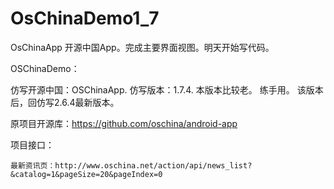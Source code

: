 # OsChinaDemo1_7
OsChinaApp 开源中国App。完成主要界面视图。明天开始写代码。

OSChinaDemo：

仿写开源中国：OSChinaApp.   仿写版本：1.7.4.        本版本比较老。   练手用。  该版本后，回仿写2.6.4最新版本。

原项目开源库：https://github.com/oschina/android-app

项目接口：

    最新资讯页：http://www.oschina.net/action/api/news_list?&catalog=1&pageSize=20&pageIndex=0
